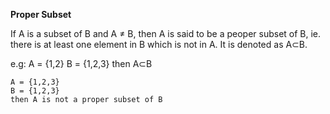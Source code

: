 **Proper Subset**

If A is a subset of B and A ≠ B, then A is said to be a peoper subset of B, ie. there is at least one element in B which is not in A.
It is denoted as A⊂B.

e.g:
    A = {1,2}
    B = {1,2,3}
    then A⊂B

    A = {1,2,3}
    B = {1,2,3}
    then A is not a proper subset of B